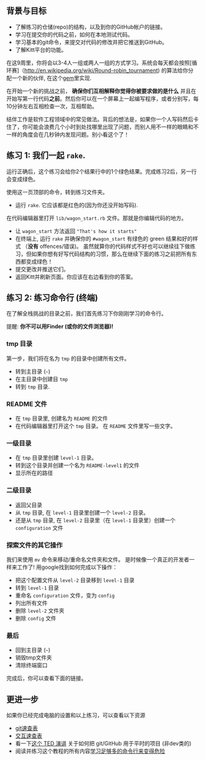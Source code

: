 ## 背景与目标

- 了解练习的仓储(repo)的结构，以及到你的GitHub帐户的链接。
- 学习在提交你的代码之前，如何在本地测试代码。
- 学习基本的git命令，来提交对代码的修改并把它推送到GitHub。
- 了解Kitt平台的功能。

在这9周里，你将会以3-4人一组或两人一组的方式学习。系统会每天都会按照[循环赛]（http://en.wikipedia.org/wiki/Round-robin_tournament) 的算法给你分配一个新的伙伴, 在这个[gem](https://github.com/ssaunier/round_robin_tournament)里实现.

在开始一个新的挑战之前， **确保你们互相解释你觉得你被要求做的是什么** 并且在开始写第一行代码**之前**。然后你可以在一个屏幕上一起编写程序，或者分别写，每10分钟左右互相检查一次，互相帮助。

结伴工作是软件工程领域中的常见做法。背后的想法是，如果你一个人写码然后卡住了，你可能会浪费几个小时到处找哪里出现了问题，而别人用不一样的眼睛和不一样的角度会在几秒钟内发现问题。别小看这个了！

## 练习 1: 我们一起 `rake`.

运行正确后，这个练习会给你2个结果行中的1个绿色结果。完成练习2后，另一行会变成绿色。

使用这一页顶部的命令，转到练习文件夹。

- 运行 `rake`. 它应该都是红色的(因为你还没开始写码).

在代码编辑器里打开 `lib/wagon_start.rb` 文件。那就是你编辑代码的地方。

- 让 `wagon_start` 方法返回 `"That's how it starts"`
- 在终端上, 运行 `rake` 并确保你的 `#wagon_start` 有绿色的 green 结果和好的样式 （**没有** offences/错误)。 虽然就算你的代码样式不好也可以继续往下做练习，但如果你想有好写代码结构的习惯，那么在继续下面的练习之前把所有东西都变成绿色！
- 提交更改并推送它们。
- 返回Kitt并刷新页面。你应该在右边看到你的答案。

## 练习 2: 练习命令行 (终端)

在了解全栈挑战的目录之前，我们首先练习下你刚刚学习的命令行。

提醒: **你不可以用Finder (或你的文件浏览器)!**

### tmp 目录

第一步，我们将在名为 `tmp` 的目录中创建所有文件。

- 转到主目录 (`~`)
- 在主目录中创建目 `tmp`
- 转到 `tmp` 目录.

### README 文件

- 在 `tmp` 目录里, 创建名为 `README` 的文件
- 在代码编辑器里打开这个 `tmp` 目录。 在 `README` 文件里写一些文字。

### 一级目录

- 在 `tmp` 目录里创建 `level-1` 目录。
- 转到这个目录并创建一个名为 `README-level1` 的文件
- 显示所在的路径

### 二级目录

- 返回父目录
- 从 `tmp` 目录, 在 `level-1` 目录里创建一个 `level-2` 目录。
- 还是从 `tmp` 目录, 在 `level-2` 目录里（在 `level-1` 目录里）创建一个 `configuration` 文件

### 探索文件的其它操作

我们来使用 `mv` 命令来移动/重命名文件夹和文件。
是时候像一个真正的开发者一样来工作了! 用google找到如何完成以下操作：

- 把这个配置文件从 `level-2` 目录移到 `level-1` 目录
- 转到 `level-1` 目录
- 重命名 `configuration` 文件，变为 `config`
- 列出所有文件
- 删除 `level-2` 文件夹
- 删除 `config` 文件

### 最后

- 回到主目录 (`~`)
- 销毁tmp文件夹
- 清除终端窗口

完成后，你可以查看下面的链接。

## 更进一步

如果你已经完成电脑的设置和以上练习，可以查看以下资源

- [git速查表](http://rogerdudler.github.io/git-guide/files/git_cheat_sheet.pdf)
- [交互速查表](http://www.ndpsoftware.com/git-cheatsheet.html)
- 看一下[这个 TED 演讲](http://www.ted.com/talks/clay_shirky_how_the_internet_will_one_day_transform_government.html) 关于如何把 git/GitHub 用于平时的项目 (非dev类的)
- 阅读并练习这个教程的所有内容[学习足够多的命令行来变得危险](http://www.learnenough.com/command-line/)
